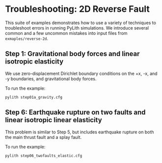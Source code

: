 # Troubleshooting: 2D Reverse Fault

This suite of examples demonstrates how to use a variety of techniques
to troubleshoot errors in running PyLith simulations.  We introduce 
several common and a few uncommon mistakes into input files
from `exmaples/reverse-2d`.

## Step 1: Gravitational body forces and linear isotropic elasticity

We use zero-displacement Dirichlet boundary conditions on the +x, -x, and -y
boundaries, and gravitational body forces.

To run the example:
```
pylith step01a_gravity.cfg
```

## Step 6: Earthquake rupture on two faults and linear isotropic linear elasticity

This problem is similar to Step 5, but includes earthquake rupture on both
the main thrust fault and a splay fault.

To run the example:
```
pylith step06_twofaults_elastic.cfg
```

